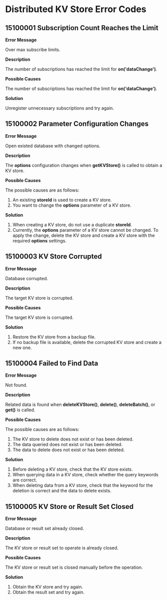 # Distributed KV Store Error Codes

## 15100001 Subscription Count Reaches the Limit

**Error Message**

Over max subscribe limits.

**Description**

The number of subscriptions has reached the limit for **on('dataChange')**.

**Possible Causes**

The number of subscriptions has reached the limit for **on('dataChange')**.

**Solution**

Unregister unnecessary subscriptions and try again.

## 15100002 Parameter Configuration Changes

**Error Message**

Open existed database with changed options.

**Description**

The **options** configuration changes when **getKVStore()** is called to obtain a KV store.

**Possible Causes**

The possible causes are as follows:
1. An existing **storeId** is used to create a KV store.
2. You want to change the **options** parameter of a KV store.

**Solution**

1. When creating a KV store, do not use a duplicate **storeId**.
2. Currently, the **options** parameter of a KV store cannot be changed. To apply the change, delete the KV store and create a KV store with the required **options** settings.

## 15100003 KV Store Corrupted

**Error Message**

Database corrupted.

**Description**

The target KV store is corrupted.

**Possible Causes**

The target KV store is corrupted.

**Solution**

1. Restore the KV store from a backup file.
2. If no backup file is available, delete the corrupted KV store and create a new one.

## 15100004 Failed to Find Data

**Error Message**

Not found.

**Description**

Related data is found when **deleteKVStore()**, **delete()**, **deleteBatch()**, or **get()** is called.

**Possible Causes**

The possible causes are as follows:
1. The KV store to delete does not exist or has been deleted.
2. The data queried does not exist or has been deleted.
3. The data to delete does not exist or has been deleted.

**Solution**

1. Before deleting a KV store, check that the KV store exists.
2. When querying data in a KV store, check whether the query keywords are correct.
3. When deleting data from a KV store, check that the keyword for the deletion is correct and the data to delete exists.

## 15100005 KV Store or Result Set Closed

**Error Message**

Database or result set already closed.

**Description**

The KV store or result set to operate is already closed.

**Possible Causes**

The KV store or result set is closed manually before the operation.

**Solution**

1. Obtain the KV store and try again.
2. Obtain the result set and try again.
